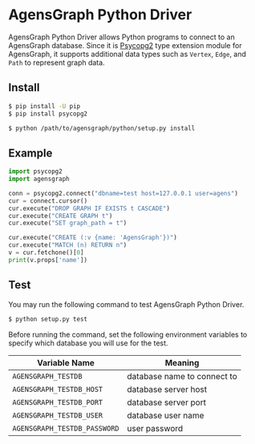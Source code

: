 # AgensGraph Python Driver

AgensGraph Python Driver allows Python programs to connect to an AgensGraph database. Since it is [Psycopg2](http://initd.org/psycopg/) type extension module for AgensGraph, it supports additional data types such as `Vertex`, `Edge`, and `Path` to represent graph data.

## Install

```sh
$ pip install -U pip
$ pip install psycopg2

$ python /path/to/agensgraph/python/setup.py install
```

## Example

```python
import psycopg2
import agensgraph

conn = psycopg2.connect("dbname=test host=127.0.0.1 user=agens")
cur = connect.cursor()
cur.execute("DROP GRAPH IF EXISTS t CASCADE")
cur.execute("CREATE GRAPH t")
cur.execute("SET graph_path = t")

cur.execute("CREATE (:v {name: 'AgensGraph'})")
cur.execute("MATCH (n) RETURN n")
v = cur.fetchone()[0]
print(v.props['name'])
```

## Test

You may run the following command to test AgensGraph Python Driver.

```sh
$ python setup.py test
```

Before running the command, set the following environment variables to specify which database you will use for the test.

Variable Name                | Meaning
---------------------------- | ---------------------------
`AGENSGRAPH_TESTDB`          | database name to connect to
`AGENSGRAPH_TESTDB_HOST`     | database server host
`AGENSGRAPH_TESTDB_PORT`     | database server port
`AGENSGRAPH_TESTDB_USER`     | database user name
`AGENSGRAPH_TESTDB_PASSWORD` | user password
